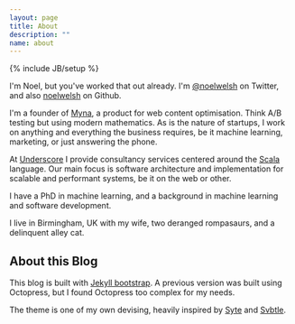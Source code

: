 ```yaml
---
layout: page
title: About
description: ""
name: about
---
```

{% include JB/setup %}

I'm Noel, but you've worked that out already. I'm [@noelwelsh](http://twitter.com/noelwelsh) on Twitter, and also [noelwelsh](https://github.com/noelwelsh) on Github.

I'm a founder of [Myna](http://mynaweb.com/), a product for web content optimisation. Think A/B testing but using modern mathematics. As is the nature of startups, I work on anything and everything the business requires, be it machine learning, marketing, or just answering the phone.

At [Underscore](http://underscoreconsulting.com) I provide consultancy services centered around the [Scala](http://scala-lang.org) language. Our main focus is software architecture and implementation for scalable and performant systems, be it on the web or other.

I have a PhD in machine learning, and a background in machine learning and software development.

I live in Birmingham, UK with my wife, two deranged rompasaurs, and a delinquent alley cat.

## About this Blog

This blog is built with [Jekyll bootstrap](http://jekyllbootstrap.com/). A previous version was built using Octopress, but I found Octopress too complex for my needs.

The theme is one of my own devising, heavily inspired by [Syte](http://rigoneri.github.com/syte/) and [Svbtle](https://svbtle.com/).
